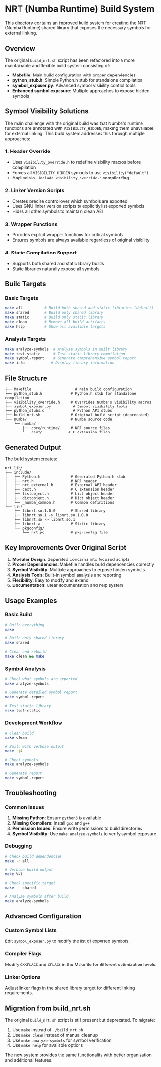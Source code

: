 # NRT (Numba Runtime) Build System

This directory contains an improved build system for creating the NRT (Numba Runtime) shared library that exposes the necessary symbols for external linking.

## Overview

The original `build_nrt.sh` script has been refactored into a more maintainable and flexible build system consisting of:

- **Makefile**: Main build configuration with proper dependencies
- **python_stub.h**: Simple Python.h stub for standalone compilation
- **symbol_exposer.py**: Advanced symbol visibility control tools
- **Enhanced symbol exposure**: Multiple approaches to expose hidden symbols

## Symbol Visibility Solutions

The main challenge with the original build was that Numba's runtime functions are annotated with `VISIBILITY_HIDDEN`, making them unavailable for external linking. This build system addresses this through multiple approaches:

### 1. Header Override
- Uses `visibility_override.h` to redefine visibility macros before compilation
- Forces all `VISIBILITY_HIDDEN` symbols to use `visibility("default")`
- Applied via `-include visibility_override.h` compiler flag

### 2. Linker Version Scripts
- Creates precise control over which symbols are exported
- Uses GNU linker version scripts to explicitly list exported symbols
- Hides all other symbols to maintain clean ABI

### 3. Wrapper Functions
- Provides explicit wrapper functions for critical symbols
- Ensures symbols are always available regardless of original visibility

### 4. Static Compilation Support
- Supports both shared and static library builds
- Static libraries naturally expose all symbols

## Build Targets

### Basic Targets
```bash
make all          # Build both shared and static libraries (default)
make shared       # Build only shared library
make static       # Build only static library
make clean        # Remove all build artifacts
make help         # Show all available targets
```

### Analysis Targets
```bash
make analyze-symbols  # Analyze symbols in built library
make test-static      # Test static library compilation
make symbol-report    # Generate comprehensive symbol report
make info            # Display library information
```

## File Structure

```
├── Makefile                    # Main build configuration
├── python_stub.h             # Python.h stub for standalone compilation
├── visibility_override.h     # Overrides Numba's visibility macros
├── symbol_exposer.py          # Symbol visibility tools
├── python_stubs.c             # Python API stubs
├── build_nrt.sh              # Original build script (deprecated)
└── numba/                    # Numba source code
    └── numba/
        ├── core/runtime/     # NRT source files
        └── cext/            # C extension files
```

## Generated Output

The build system creates:

```
nrt_lib/
├── include/
│   ├── Python.h              # Generated Python.h stub
│   ├── nrt.h                 # NRT header
│   ├── nrt_external.h        # External API header
│   ├── cext.h                # C extension header
│   ├── listobject.h          # List object header
│   ├── dictobject.h          # Dict object header
│   └── _numba_common.h       # Common definitions
└── lib/
    ├── libnrt.so.1.0.0       # Shared library
    ├── libnrt.so.1 -> libnrt.so.1.0.0
    ├── libnrt.so -> libnrt.so.1
    ├── libnrt.a              # Static library
    └── pkgconfig/
        └── nrt.pc            # pkg-config file
```

## Key Improvements Over Original Script

1. **Modular Design**: Separated concerns into focused scripts
2. **Proper Dependencies**: Makefile handles build dependencies correctly
3. **Symbol Visibility**: Multiple approaches to expose hidden symbols
4. **Analysis Tools**: Built-in symbol analysis and reporting
5. **Flexibility**: Easy to modify and extend
6. **Documentation**: Clear documentation and help system

## Usage Examples

### Basic Build
```bash
# Build everything
make

# Build only shared library
make shared

# Clean and rebuild
make clean && make
```

### Symbol Analysis
```bash
# Check what symbols are exported
make analyze-symbols

# Generate detailed symbol report
make symbol-report

# Test static library
make test-static
```

### Development Workflow
```bash
# Clean build
make clean

# Build with verbose output
make -j4

# Check symbols
make analyze-symbols

# Generate report
make symbol-report
```

## Troubleshooting

### Common Issues

1. **Missing Python**: Ensure `python3` is available
2. **Missing Compilers**: Install `gcc` and `g++`
3. **Permission Issues**: Ensure write permissions to build directories
4. **Symbol Visibility**: Use `make analyze-symbols` to verify symbol exposure

### Debugging

```bash
# Check build dependencies
make -n all

# Verbose build output
make V=1

# Check specific target
make -n shared

# Analyze symbols after build
make analyze-symbols
```

## Advanced Configuration

### Custom Symbol Lists
Edit `symbol_exposer.py` to modify the list of exported symbols.

### Compiler Flags
Modify `CXXFLAGS` and `CFLAGS` in the Makefile for different optimization levels.

### Linker Options
Adjust linker flags in the shared library target for different linking requirements.

## Migration from build_nrt.sh

The original `build_nrt.sh` script is still present but deprecated. To migrate:

1. Use `make` instead of `./build_nrt.sh`
2. Use `make clean` instead of manual cleanup
3. Use `make analyze-symbols` for symbol verification
4. Use `make help` for available options

The new system provides the same functionality with better organization and additional features.
